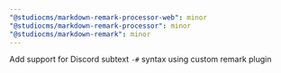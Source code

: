 ```yaml
---
"@studiocms/markdown-remark-processor-web": minor
"@studiocms/markdown-remark-processor": minor
"@studiocms/markdown-remark": minor
---
```


Add support for Discord subtext `-#` syntax using custom remark plugin
